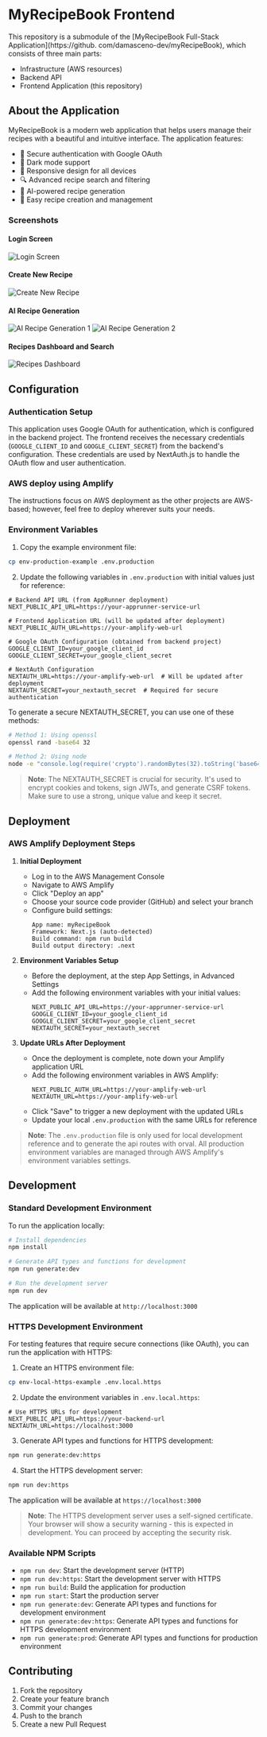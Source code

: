 # MyRecipeBook Frontend

This repository is a submodule of the [MyRecipeBook Full-Stack Application](https://github.
com/damasceno-dev/myRecipeBook), which consists of three main parts:
- Infrastructure (AWS resources)
- Backend API
- Frontend Application (this repository)

## About the Application

MyRecipeBook is a modern web application that helps users manage their recipes with a beautiful and intuitive interface. The application features:

- 🔐 Secure authentication with Google OAuth
- 🌙 Dark mode support
- 📱 Responsive design for all devices
- 🔍 Advanced recipe search and filtering
- 🤖 AI-powered recipe generation
- 📝 Easy recipe creation and management

### Screenshots

#### Login Screen
![Login Screen](images-example/1-login-screen.png)

#### Create New Recipe
![Create New Recipe](images-example/2-create-new-recipe.png)

#### AI Recipe Generation
![AI Recipe Generation 1](images-example/3-generate-with-ai-1.png)
![AI Recipe Generation 2](images-example/3-generate-with-ai-2.png)

#### Recipes Dashboard and Search
![Recipes Dashboard](images-example/4-recipes-dashboard-and-search.png)

## Configuration

### Authentication Setup

This application uses Google OAuth for authentication, which is configured in the backend project. The frontend receives the necessary credentials (`GOOGLE_CLIENT_ID` and `GOOGLE_CLIENT_SECRET`) from the backend's configuration. These credentials are used by NextAuth.js to handle the OAuth flow and user authentication.

### AWS deploy using Amplify
The instructions focus on AWS deployment as the other projects are AWS-based; however, feel free to deploy
wherever suits your needs.

### Environment Variables

1. Copy the example environment file:
```bash
cp env-production-example .env.production
```

2. Update the following variables in `.env.production` with initial values just for reference:

```env
# Backend API URL (from AppRunner deployment)
NEXT_PUBLIC_API_URL=https://your-apprunner-service-url

# Frontend Application URL (will be updated after deployment)
NEXT_PUBLIC_AUTH_URL=https://your-amplify-web-url

# Google OAuth Configuration (obtained from backend project)
GOOGLE_CLIENT_ID=your_google_client_id
GOOGLE_CLIENT_SECRET=your_google_client_secret

# NextAuth Configuration
NEXTAUTH_URL=https://your-amplify-web-url  # Will be updated after deployment
NEXTAUTH_SECRET=your_nextauth_secret  # Required for secure authentication
```

To generate a secure NEXTAUTH_SECRET, you can use one of these methods:

```bash
# Method 1: Using openssl
openssl rand -base64 32

# Method 2: Using node
node -e "console.log(require('crypto').randomBytes(32).toString('base64'))"
```

> **Note**: The NEXTAUTH_SECRET is crucial for security. It's used to encrypt cookies and tokens, sign JWTs, and generate CSRF tokens. Make sure to use a strong, unique value and keep it secret.

## Deployment

### AWS Amplify Deployment Steps

1. **Initial Deployment**
   - Log in to the AWS Management Console
   - Navigate to AWS Amplify
   - Click "Deploy an app"
   - Choose your source code provider (GitHub) and select your branch
   - Configure build settings:
     ```
     App name: myRecipeBook
     Framework: Next.js (auto-detected)
     Build command: npm run build
     Build output directory: .next
     ```

2. **Environment Variables Setup**
   - Before the deployment, at the step App Settings, in Advanced Settings
   - Add the following environment variables with your initial values:
     ```
     NEXT_PUBLIC_API_URL=https://your-apprunner-service-url
     GOOGLE_CLIENT_ID=your_google_client_id
     GOOGLE_CLIENT_SECRET=your_google_client_secret
     NEXTAUTH_SECRET=your_nextauth_secret
     ```

3. **Update URLs After Deployment**
   - Once the deployment is complete, note down your Amplify application URL
   - Add the following environment variables in AWS Amplify:
     ```
     NEXT_PUBLIC_AUTH_URL=https://your-amplify-web-url
     NEXTAUTH_URL=https://your-amplify-web-url
     ```
   - Click "Save" to trigger a new deployment with the updated URLs
   - Update your local `.env.production` with the same URLs for reference

> **Note**: The `.env.production` file is only used for local development reference and to generate the api routes with orval.
> All production environment variables are managed through AWS Amplify's environment variables settings.

## Development

### Standard Development Environment

To run the application locally:

```bash
# Install dependencies
npm install

# Generate API types and functions for development
npm run generate:dev

# Run the development server
npm run dev
```

The application will be available at `http://localhost:3000`

### HTTPS Development Environment

For testing features that require secure connections (like OAuth), you can run the application with HTTPS:

1. Create an HTTPS environment file:
```bash
cp env-local-https-example .env.local.https
```

2. Update the environment variables in `.env.local.https`:
```env
# Use HTTPS URLs for development
NEXT_PUBLIC_API_URL=https://your-backend-url
NEXTAUTH_URL=https://localhost:3000
```

3. Generate API types and functions for HTTPS development:
```bash
npm run generate:dev:https
```

4. Start the HTTPS development server:
```bash
npm run dev:https
```

The application will be available at `https://localhost:3000`

> **Note**: The HTTPS development server uses a self-signed certificate. Your browser will show a security warning - this is expected in development. You can proceed by accepting the security risk.

### Available NPM Scripts

- `npm run dev`: Start the development server (HTTP)
- `npm run dev:https`: Start the development server with HTTPS
- `npm run build`: Build the application for production
- `npm run start`: Start the production server
- `npm run generate:dev`: Generate API types and functions for development environment
- `npm run generate:dev:https`: Generate API types and functions for HTTPS development environment
- `npm run generate:prod`: Generate API types and functions for production environment

## Contributing

1. Fork the repository
2. Create your feature branch
3. Commit your changes
4. Push to the branch
5. Create a new Pull Request
